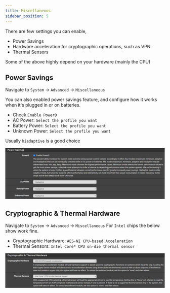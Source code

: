 ```yaml
---
title: Miscellaneous
sidebar_position: 5
---
```


There are few settings you can enable,

- Power Savings
- Hardware acceleration for cryptographic operations, such as VPN
- Thermal Sensors

Some of the above highly depend on your hardware (mainly the CPU)

## Power Savings

Navigate to  `System` -> `Advanced` -> `Miscellaneous`

You can also enabled power savings feature, and configure how it works when it's plugged in or on batteries.

- Check `Enable PowerD`
- AC Power: `Select the profile you want`
- Battery Power: `Select the profile you want`
- Unknown Power: `Select the profile you want`

Usually `hiadaptive` is a good choice

![misc-power-savings](./img/misc-power-savings.png)

## Cryptographic & Thermal Hardware

Navigate to  `System` -> `Advanced` -> `Miscellaneous`
For `Intel` chips the below show work fine.

- Cryptographic Hardware: `AES-NI CPU-based Acceleration`
- Thermal Sensors: `Intel Core* CPU on-die thermal sensor`

![misc-crypto-thermal](./img/misc-crypto-thermal.png)
